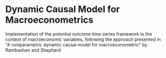 # Dynamic Causal Model for Macroeconometrics
Implementation of the potential outcome time series framework in the context of macroeconomic variables, following the approach presented in  "A nonparametric dynamic causal model for macroeconometric" by Rambashan and Shephard  
